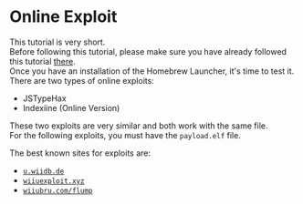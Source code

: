 # Online Exploit

This tutorial is very short.<br>
Before following this tutorial, please make sure you have already followed this tutorial [there](introduction.md).<br>
Once you have an installation of the Homebrew Launcher, it's time to test it.<br>
There are two types of online exploits:
- JSTypeHax
- Indexiine (Online Version)

These two exploits are very similar and both work with the same file.<br>
For the following exploits, you must have the `payload.elf` file.

The best known sites for exploits are:
- [`u.wiidb.de`](http://u.wiidb.de/)
- [`wiiuexploit.xyz`](http://wiiuexploit.xyz)
- [`wiiubru.com/flump`](http://wiiubru.com/flump)